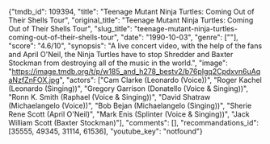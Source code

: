 {"tmdb_id": 109394, "title": "Teenage Mutant Ninja Turtles: Coming Out of Their Shells Tour", "original_title": "Teenage Mutant Ninja Turtles: Coming Out of Their Shells Tour", "slug_title": "teenage-mutant-ninja-turtles-coming-out-of-their-shells-tour", "date": "1990-10-03", "genre": [""], "score": "4.6/10", "synopsis": "A live concert video, with the help of the fans and April O'Neil, the Ninja Turtles have to stop Shredder and Baxter Stockman from destroying all of the music in the world.", "image": "https://image.tmdb.org/t/p/w185_and_h278_bestv2/b76pIgq2Cpdxvn6uAqaNzfZnFOX.jpg", "actors": ["Cam Clarke (Leonardo (Voice))", "Roger Kachel (Leonardo (Singing))", "Gregory Garrison (Donatello (Voice & Singing))", "Ronn K. Smith (Raphael (Voice & Singing))", "David Shatraw (Michaelangelo (Voice))", "Bob Bejan (Michaelangelo (Singing))", "Sherie Rene Scott (April O'Neil)", "Mark Enis (Splinter (Voice & Singing))", "Jack William Scott (Baxter Stockman)"], "comments": [], "recommandations_id": [35555, 49345, 31114, 61536], "youtube_key": "notfound"}